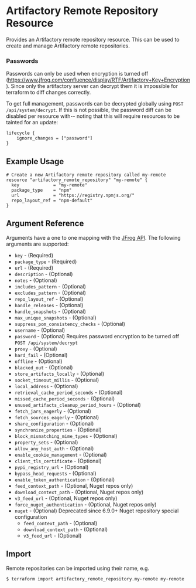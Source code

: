 # Artifactory Remote Repository Resource

Provides an Artifactory remote repository resource. This can be used to create and manage Artifactory remote repositories.

### Passwords
Passwords can only be used when encryption is turned off (https://www.jfrog.com/confluence/display/RTF/Artifactory+Key+Encryption). 
Since only the artifactory server can decrypt them it is impossible for terraform to diff changes correctly.

To get full management, passwords can be decrypted globally using `POST /api/system/decrypt`. If this is not possible, 
the password diff can be disabled per resource with-- noting that this will require resources to be tainted for an update:
```hcl
lifecycle {
    ignore_changes = ["password"]
}
``` 

## Example Usage

```hcl
# Create a new Artifactory remote repository called my-remote
resource "artifactory_remote_repository" "my-remote" {
  key             = "my-remote"
  package_type    = "npm"
  url             = "https://registry.npmjs.org/"
  repo_layout_ref = "npm-default"
}
```

## Argument Reference

Arguments have a one to one mapping with the [JFrog API](https://www.jfrog.com/confluence/display/RTF/Repository+Configuration+JSON). The following arguments are supported:

* `key` - (Required)
* `package_type` - (Required)
* `url` - (Required)
* `description` - (Optional)
* `notes` - (Optional)
* `includes_pattern` - (Optional)
* `excludes_pattern` - (Optional)
* `repo_layout_ref` - (Optional)
* `handle_releases` - (Optional)
* `handle_snapshots` - (Optional)
* `max_unique_snapshots` - (Optional)
* `suppress_pom_consistency_checks` - (Optional)
* `username` - (Optional)
* `password` - (Optional) Requires password encryption to be turned off `POST /api/system/decrypt`
* `proxy` - (Optional)
* `hard_fail` - (Optional)
* `offline` - (Optional)
* `blacked_out` - (Optional)
* `store_artifacts_locally` - (Optional)
* `socket_timeout_millis` - (Optional)
* `local_address` - (Optional)
* `retrieval_cache_period_seconds` - (Optional)
* `missed_cache_period_seconds` - (Optional)
* `unused_artifacts_cleanup_period_hours` - (Optional)
* `fetch_jars_eagerly` - (Optional)
* `fetch_sources_eagerly` - (Optional)
* `share_configuration` - (Optional)
* `synchronize_properties` - (Optional)
* `block_mismatching_mime_types` - (Optional)
* `property_sets` - (Optional)
* `allow_any_host_auth` - (Optional)
* `enable_cookie_management` - (Optional)
* `client_tls_certificate` - (Optional)
* `pypi_registry_url` - (Optional)
* `bypass_head_requests` - (Optional)
* `enable_token_authentication` - (Optional)
* `feed_context_path` - (Optional, Nuget repos only)
* `download_context_path` - (Optional, Nuget repos only)
* `v3_feed_url` - (Optional, Nuget repos only)
* `force_nuget_authentication` - (Optional, Nuget repos only) 
* `nuget` - (Optional) Deprecated since 6.9.0+ Nuget repository special configuration
  * `feed_context_path` - (Optional)
  * `download_context_path` - (Optional)
  * `v3_feed_url` - (Optional)


## Import

Remote repositories can be imported using their name, e.g.

```
$ terraform import artifactory_remote_repository.my-remote my-remote
```
